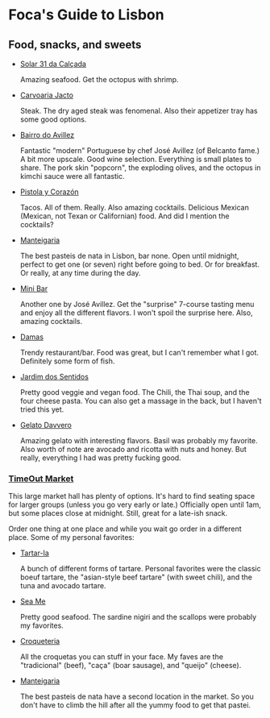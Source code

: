 # Foca's Guide to Lisbon

## Food, snacks, and sweets

* [Solar 31 da Calçada][solar-31]

  Amazing seafood. Get the octopus with shrimp.

* [Carvoaria Jacto][carvoaria]

  Steak. The dry aged steak was fenomenal. Also their appetizer tray has some
  good options.

* [Bairro do Avillez][bairro-avillez]

  Fantastic "modern" Portuguese by chef José Avillez (of Belcanto fame.) A bit
  more upscale. Good wine selection. Everything is small plates to share. The
  pork skin "popcorn", the exploding olives, and the octopus in kimchi sauce
  were all fantastic.

* [Pistola y Corazón][tacos]

  Tacos. All of them. Really. Also amazing cocktails. Delicious Mexican
  (Mexican, not Texan or Californian) food. And did I mention the cocktails?

* [Manteigaria][]

  The best pasteis de nata in Lisbon, bar none. Open until midnight, perfect to
  get one (or seven) right before going to bed. Or for breakfast. Or really, at
  any time during the day.

* [Mini Bar][minibar]

  Another one by José Avillez. Get the "surprise" 7-course tasting menu and
  enjoy all the different flavors. I won't spoil the surprise here. Also,
  amazing cocktails.

* [Damas][]

  Trendy restaurant/bar. Food was great, but I can't remember what I got.
  Definitely some form of fish.

* [Jardim dos Sentidos][jardim-dos-sentidos]

  Pretty good veggie and vegan food. The Chili, the Thai soup, and the four
  cheese pasta. You can also get a massage in the back, but I haven't tried this
  yet.

* [Gelato Davvero][davvero]

  Amazing gelato with interesting flavors. Basil was probably my favorite. Also
  worth of note are avocado and ricotta with nuts and honey. But really,
  everything I had was pretty fucking good.

### [TimeOut Market][timeout-market]

This large market hall has plenty of options. It's hard to find seating space
for larger groups (unless you go very early or late.) Officially open until 1am,
but some places close at midnight. Still, great for a late-ish snack.

Order one thing at one place and while you wait go order in a different place.
Some of my personal favorites:

* [Tartar-Ia][tartar-ia]

  A bunch of different forms of tartare. Personal favorites were the classic
  boeuf tartare, the "asian-style beef tartare" (with sweet chili), and the tuna
  and avocado tartare.

* [Sea Me][sea-me]

  Pretty good seafood. The sardine nigiri and the scallops were probably my
  favorites.

* [Croqueteria][]

  All the croquetas you can stuff in your face. My faves are the "tradicional"
  (beef), "caça" (boar sausage), and "queijo" (cheese).

* [Manteigaria][manteigaria-mercado]

  The best pasteis de nata have a second location in the market. So you don't
  have to climb the hill after all the yummy food to get that pastei.



[tartar-ia]: https://www.google.com.uy/maps/place/Tartar-Ia/@38.70715,-9.1482723,17z/data=!3m1!4b1!4m5!3m4!1s0xd193487511da395:0xb3d96fc07499448e!8m2!3d38.7071458!4d-9.1460783
[solar-31]: https://www.google.com.uy/maps/place/Solar+31+da+Cal%C3%A7ada/@38.715392,-9.140222,17z/data=!3m1!4b1!4m5!3m4!1s0xd1933871006ca49:0xf88987528aa620ba!8m2!3d38.7153878!4d-9.138028
[timeout-market]: https://www.google.com.uy/maps/place/Time+Out+Market/@38.7067387,-9.1481389,17z/data=!3m1!4b1!4m5!3m4!1s0xd193487595e6075:0x138fe14e4972dc92!8m2!3d38.7067345!4d-9.1459449
[sea-me]: https://www.google.com.uy/maps/place/Sea+Me+-+peixaria+moderna/@38.7072751,-9.1477935,17z/data=!3m1!4b1!4m5!3m4!1s0xd193487517913df:0xc355c04139a486bd!8m2!3d38.7072719!4d-9.1461192
[bairro-avillez]: https://www.google.com.uy/maps/place/Bairro+do+Avillez/@38.7125615,-9.1426501,20.19z/data=!4m12!1m6!3m5!1s0xd1933871006ca49:0xf88987528aa620ba!2sSolar+31+da+Cal%C3%A7ada!8m2!3d38.7153878!4d-9.138028!3m4!1s0x0:0x65e222fdfb196116!8m2!3d38.7122649!4d-9.1423778
[Croqueteria]: https://www.google.com.uy/maps/place/Croqueteria/@38.7073291,-9.1474934,17.39z/data=!4m5!3m4!1s0xd19348755d90397:0x200bfde607fb38e6!8m2!3d38.7073404!4d-9.1457323
[carvoaria]: https://www.google.com.uy/maps/place/Carvoaria+Jacto/@38.7231593,-9.134819,17z/data=!3m1!4b1!4m5!3m4!1s0xd19338fc656b0f3:0x51f7c68cb2c82a3c!8m2!3d38.7231551!4d-9.132625
[Manteigaria]: https://www.google.com.uy/maps/place/Manteigaria+Fábrica+de+Pastéis+de+Nata/@38.7107598,-9.1462536,17z/data=!3m1!4b1!4m5!3m4!1s0xd19347fb4271673:0xe8af7b569be2615f!8m2!3d38.7107556!4d-9.1440596
[manteigaria-mercado]: https://www.google.com.uy/maps/place/Manteigaria+-+Fábrica+de+Pastéis+de+Nata/@38.7067599,-9.1480151,17z/data=!3m1!4b1!4m5!3m4!1s0xd19348759187db9:0x4269e931011af62!8m2!3d38.7067557!4d-9.1458211
[tacos]: https://www.google.com.uy/maps/place/Pistola+y+Corazon+Taqueria/@38.7086554,-9.1499075,17z/data=!3m1!4b1!4m5!3m4!1s0xd193480dd295eb7:0xf2aa0feec435ddc8!8m2!3d38.7086512!4d-9.1477135
[jardim-dos-sentidos]: https://www.google.com.uy/maps/place/Jardim+dos+Sentidos/@38.7175052,-9.148688,17z/data=!3m1!4b1!4m5!3m4!1s0xd19337f4f3efacf:0x6d816e793f321de9!8m2!3d38.717501!4d-9.146494
[minibar]: https://www.google.com.uy/maps/place/Mini+Bar+Theater+Jos%C3%A9+Avillez/@38.7094312,-9.1446084,17z/data=!3m1!4b1!4m5!3m4!1s0xd19347ef3bd8191:0x2f2f8930f7ef24c5!8m2!3d38.709427!4d-9.1424144
[Damas]: https://www.google.com.uy/maps/place/Damas/@38.7164792,-9.1316362,17z/data=!3m1!4b1!4m5!3m4!1s0xd19338983eac577:0x838e19df0563046c!8m2!3d38.716475!4d-9.1294422
[davvero]: https://www.google.com.uy/maps/place/Gelato+Davvero/@38.7074815,-9.1468095,17z/data=!4m5!3m4!1s0xd19347de3e5e07d:0xdd580edfcaead247!8m2!3d38.7074773!4d-9.1446155
